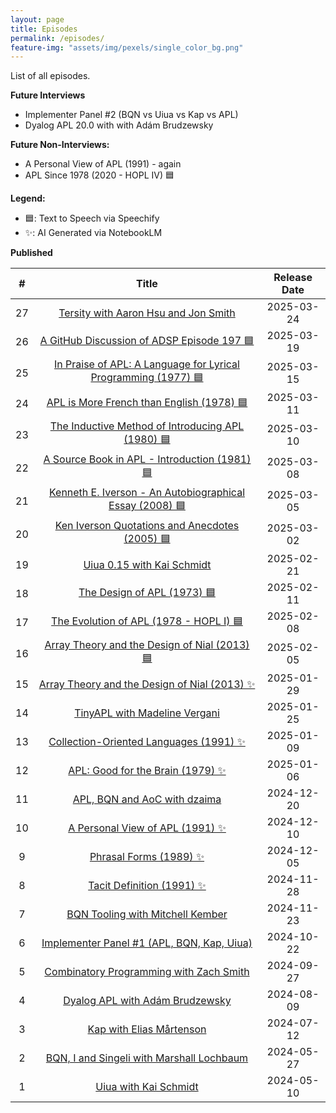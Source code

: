 ```yaml
---
layout: page
title: Episodes
permalink: /episodes/
feature-img: "assets/img/pexels/single_color_bg.png"
---
```


List of all episodes.

**Future Interviews**

- Implementer Panel #2 (BQN vs Uiua vs Kap vs APL)
- Dyalog APL 20.0 with with Adám Brudzewsky

**Future Non-Interviews:**

- A Personal View of APL (1991) - again
- APL Since 1978 (2020 - HOPL IV) 🟦

**Legend:**

- 🟦: Text to Speech via Speechify 
- ✨: AI Generated via NotebookLM

**Published**

|   #   |                                                       Title                                                       | Release Date |
| :---: | :---------------------------------------------------------------------------------------------------------------: | :----------: |
|  27   |             [Tersity with Aaron Hsu and Jon Smith](https://tacittalk.com/2025/03/24/Episode-27.html)              |  2025-03-24  |
|  26   |           [A GitHub Discussion of ADSP Episode 197 🟦](https://tacittalk.com/2025/03/19/Episode-26.html)           |  2025-03-19  |
|  25   | [In Praise of APL: A Language for Lyrical Programming (1977) 🟦](https://tacittalk.com/2025/03/15/Episode-25.html) |  2025-03-15  |
|  24   |           [APL is More French than English (1978) 🟦](https://tacittalk.com/2025/03/11/Episode-24.html)            |  2025-03-11  |
|  23   |       [The Inductive Method of Introducing APL (1980) 🟦](https://tacittalk.com/2025/03/10/Episode-23.html)        |  2025-03-10  |
|  22   |         [A Source Book in APL - Introduction (1981) 🟦](https://tacittalk.com/2025/03/08/Episode-22.html)          |  2025-03-08  |
|  21   |    [Kenneth E. Iverson - An Autobiographical Essay (2008) 🟦](https://tacittalk.com/2025/03/05/Episode-21.html)    |  2025-03-05  |
|  20   |         [Ken Iverson Quotations and Anecdotes (2005) 🟦](https://tacittalk.com/2025/03/02/Episode-20.html)         |  2025-03-02  |
|  19   |                  [Uiua 0.15 with Kai Schmidt](https://tacittalk.com/2025/02/21/Episode-19.html)                   |  2025-02-21  |
|  18   |                  [The Design of APL (1973) 🟦](https://tacittalk.com/2025/02/11/Episode-18.html)                   |  2025-02-11  |
|  17   |            [The Evolution of APL (1978 - HOPL I) 🟦](https://tacittalk.com/2025/02/08/Episode-17.html)             |  2025-02-08  |
|  16   |         [Array Theory and the Design of Nial (2013) 🟦](https://tacittalk.com/2025/02/05/Episode-16.html)          |  2025-02-05  |
|  15   |         [Array Theory and the Design of Nial (2013) ✨](https://tacittalk.com/2025/01/29/Episode-15.html)          |  2025-01-29  |
|  14   |                 [TinyAPL with Madeline Vergani](https://tacittalk.com/2025/01/25/Episode-14.html)                 |  2025-01-25  |
|  13   |            [Collection-Oriented Languages (1991) ✨](https://tacittalk.com/2025/01/09/Episode-13.html)             |  2025-01-09  |
|  12   |               [APL: Good for the Brain (1979) ✨](https://tacittalk.com/2025/01/06/Episode-12.html)                |  2025-01-06  |
|  11   |                 [APL, BQN and AoC with dzaima](https://tacittalk.com/2024/12/20/Episode-11.html)                  |  2024-12-20  |
|  10   |                [A Personal View of APL (1991) ✨](https://tacittalk.com/2024/12/10/Episode-10.html)                |  2024-12-10  |
|   9   |                     [Phrasal Forms (1989) ✨](https://tacittalk.com/2024/12/05/Episode-9.html)                     |  2024-12-05  |
|   8   |                   [Tacit Definition (1991) ✨](https://tacittalk.com/2024/11/28/Episode-8.html)                    |  2024-11-28  |
|   7   |                [BQN Tooling with Mitchell Kember](https://tacittalk.com/2024/11/23/Episode-7.html)                |  2024-11-23  |
|   6   |           [Implementer Panel #1 (APL, BQN, Kap, Uiua)](https://tacittalk.com/2024/10/22/Episode-6.html)           |  2024-10-22  |
|   5   |            [Combinatory Programming with Zach Smith](https://tacittalk.com/2024/09/27/Episode-5.html)             |  2024-09-27  |
|   4   |                [Dyalog APL with Adám Brudzewsky](https://tacittalk.com/2024/08/09/Episode-4.html)                 |  2024-08-09  |
|   3   |                    [Kap with Elias Mårtenson](https://tacittalk.com/2024/07/12/Episode-3.html)                    |  2024-07-12  |
|   2   |           [BQN, I and Singeli with Marshall Lochbaum](https://tacittalk.com/2024/05/27/Episode-2.html)            |  2024-05-27  |
|   1   |                     [Uiua with Kai Schmidt](https://tacittalk.com/2024/05/10/Episode-1.html)                      |  2024-05-10  |
